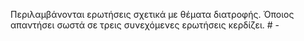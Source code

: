 Περιλαμβάνονται ερωτήσεις σχετικά με θέματα διατροφής. Όποιος απαντήσει σωστά σε τρεις συνεχόμενες ερωτήσεις κερδίζει. # -
